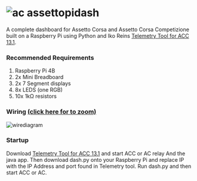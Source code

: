 # ![ac](https://raw.githubusercontent.com/resuther/assettopidash/main/const/icon.png) assettopidash 

A complete dashboard for Assetto Corsa and Assetto Corsa Competizione built on a Raspberry Pi using Python and Iko Reins [Telemetry Tool for ACC 13.1](https://www.racedepartment.com/downloads/telemetry-tool-for-acc.34563/).

### Recommended Requirements
1. Raspberry Pi 4B
2. 2x Mini Breadboard
3. 2x 7 Segment displays
4. 8x LEDS (one RGB)
5. 10x 1kΩ resistors

### Wiring [(click here for to zoom)](https://raw.githubusercontent.com/resuther/assettopidash/main/const/dash_bb.png)
![wirediagram](https://raw.githubusercontent.com/resuther/assettopidash/main/const/dash_bb_scaled.png)

### Startup
Download [Telemetry Tool for ACC 13.1](https://www.racedepartment.com/downloads/telemetry-tool-for-acc.34563/) and start ACC or AC relay And the java app. Then download dash.py onto your Raspberry Pi and replace IP with the IP Address and port found in Telemetry tool. Run dash.py and then start ACC or AC. 
